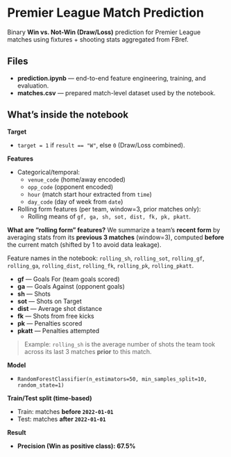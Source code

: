 # Premier League Match Prediction
Binary **Win vs. Not-Win (Draw/Loss)** prediction for Premier League matches using fixtures + shooting stats aggregated from FBref.

## Files
- **prediction.ipynb** — end-to-end feature engineering, training, and evaluation.
- **matches.csv** — prepared match-level dataset used by the notebook.

## What’s inside the notebook

**Target**
- `target = 1` if `result == "W"`, else `0` (Draw/Loss combined).

**Features**
- Categorical/temporal:
  - `venue_code` (home/away encoded)
  - `opp_code` (opponent encoded)
  - `hour` (match start hour extracted from `time`)
  - `day_code` (day of week from `date`)
- Rolling form features (per team, window=3, prior matches only):
  - Rolling means of `gf, ga, sh, sot, dist, fk, pk, pkatt`.

**What are “rolling form” features?**
We summarize a team’s **recent form** by averaging stats from its **previous 3 matches** (window=3), computed **before** the current match (shifted by 1 to avoid data leakage).

Feature names in the notebook: `rolling_sh`, `rolling_sot`, `rolling_gf`, `rolling_ga`, `rolling_dist`, `rolling_fk`, `rolling_pk`, `rolling_pkatt`.

- **gf** — Goals For (team goals scored)
- **ga** — Goals Against (opponent goals)
- **sh** — Shots
- **sot** — Shots on Target
- **dist** — Average shot distance
- **fk** — Shots from free kicks
- **pk** — Penalties scored
- **pkatt** — Penalties attempted

> Example: `rolling_sh` is the average number of shots the team took across its last 3 matches **prior** to this match.

**Model**
- `RandomForestClassifier(n_estimators=50, min_samples_split=10, random_state=1)`

**Train/Test split (time-based)**
- Train: matches **before `2022-01-01`**
- Test: matches **after `2022-01-01`**

**Result**
- **Precision (Win as positive class): 67.5%**
